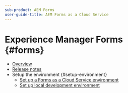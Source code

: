 ```yaml
---
sub-product: AEM Forms
user-guide-title: AEM Forms as a Cloud Service
---
```


# Experience Manager Forms {#forms}

+ [Overview](overview.md)
+ [Release notes](release-notes.md)
+ Setup the environment {#setup-environment}
    + [Set up a Forms as a Cloud Service environment](setup-forms-cloud-service.md)
    + [Set up local development environment](setup-local-development-environment.md)
